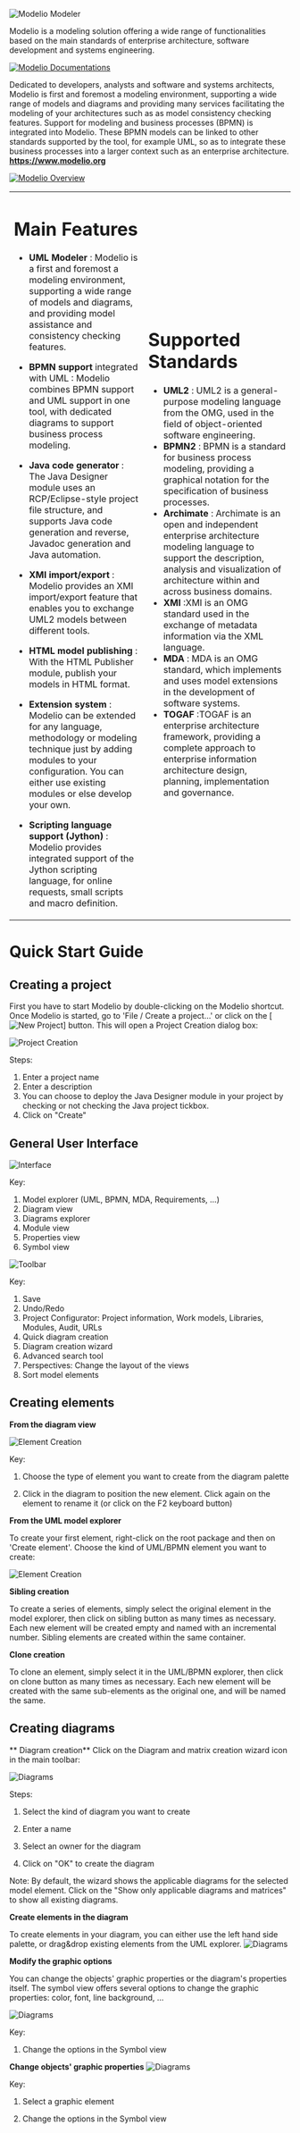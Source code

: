 ![Modelio Modeler](README/logo-modelio-v4.png)

Modelio is a modeling solution offering a wide range of functionalities based on the main standards of enterprise architecture, software development and systems engineering.



[![Modelio Documentations](README/documentation-link.png)](https://github.com/ModelioOpenSource/Modelio/wiki)

Dedicated to developers, analysts and software and systems architects, Modelio is first and foremost a modeling environment, supporting a wide range of models and diagrams and providing many services facilitating the modeling of your architectures such as as model consistency checking features. Support for modeling and business processes (BPMN) is integrated into Modelio. These BPMN models can be linked to other standards supported by the tool, for example UML, so as to integrate these business processes into a larger context such as an enterprise architecture.
**https://www.modelio.org**

[![Modelio Overview](README/modelio-video-link.png)](https://www.youtube.com/watch?v=GQKqQaL_m5g)

</table>
<table>
<tr>
<td>

# Main Features

* **UML Modeler** : Modelio is a first and foremost a modeling environment, supporting a wide range of models and diagrams, and providing model assistance and consistency checking features.
* **BPMN support** integrated with UML : Modelio combines BPMN support and UML support in one tool, with dedicated diagrams to support business process modeling.

* **Java code generator** : The Java Designer module uses an RCP/Eclipse-style project file structure, and supports Java code generation and reverse, Javadoc generation and Java automation.
* **XMI import/export** : Modelio provides an XMI import/export feature that enables you to exchange UML2 models between different tools.
* **HTML model publishing** : With the HTML Publisher module, publish your models in HTML format.
* **Extension system** : Modelio can be extended for any language, methodology or modeling technique just by adding modules to your configuration. You can either use existing modules or else develop your own.
* **Scripting language support (Jython)** : Modelio provides integrated support of the Jython scripting language, for online requests, small scripts and macro definition. 

</td>
<td>

# Supported Standards
* **UML2** : UML2 is a general-purpose modeling language from the OMG, used in the field of object-oriented software engineering.
* **BPMN2** : BPMN is a standard for business process modeling, providing a graphical notation for the specification of business processes.
* **Archimate** : Archimate is an open and independent enterprise architecture modeling language to support the description, analysis and visualization of architecture within and across business domains. 
* **XMI** :XMI is an OMG standard used in the exchange of metadata information via the XML language.
* **MDA** : MDA is an OMG standard, which implements and uses model extensions in the development of software systems.
* **TOGAF** :TOGAF is an enterprise architecture framework, providing a complete approach to enterprise information architecture design, planning, implementation and governance.

</td>
</tr>
</table>


# Quick Start Guide 

Creating a project 
------------------

First you have to start Modelio by double-clicking on the Modelio shortcut.
Once Modelio is started, go to 'File / Create a project...' or click on the [![New Project](README/new-project-button.png)] button. This will open a Project Creation dialog box:

![Project Creation](README/create-a-project.jpg)

Steps:

1. Enter a project name
2. Enter a description
3. You can choose to deploy the Java Designer module in your project by checking or not checking the Java project tickbox.
4. Click on "Create"


General User Interface
----------------------

![Interface](README/general-user-interface.jpg)

Key:

1. Model explorer (UML, BPMN, MDA, Requirements, ...)
2. Diagram view
3. Diagrams explorer
4. Module view
5. Properties view
6. Symbol view


![Toolbar](README/gui-main-toolbar.jpg)

Key:

1. Save
2. Undo/Redo
3. Project Configurator: Project information, Work models, Libraries, Modules, Audit, URLs
4. Quick diagram creation
5. Diagram creation wizard
6. Advanced search tool
7. Perspectives: Change the layout of the views
8. Sort model elements

Creating elements
-----------------

**From the diagram view**

![Element Creation](README/create-element-diagram.jpg)

Key:

1. Choose the type of element you want to create from the diagram palette

2. Click in the diagram to position the new element. Click again on the element to rename it (or click on the F2 keyboard button)

**From the UML model explorer**

To create your first element, right-click on the root package and then on 'Create element'. Choose the kind of UML/BPMN element you want to create:

![Element Creation](README/create-element-uml-explorer.jpg) 


**Sibling creation**

To create a series of elements, simply select the original element in the model explorer, then click on sibling button as many times as necessary. Each new element will be created empty and named with an incremental number. Sibling elements are created within the same container.

 
**Clone creation**

To clone an element, simply select it in the UML/BPMN explorer, then click on clone button as many times as necessary. Each new element will be created with the same sub-elements as the original one, and will be named the same.

Creating diagrams
-----------------

** Diagram creation**
Click on the Diagram and matrix creation wizard icon in the main toolbar:

![Diagrams](README/diagram-creation-wizard.jpg)

Steps:

1. Select the kind of diagram you want to create

3. Enter a name

4. Select an owner for the diagram

5. Click on "OK" to create the diagram

Note: By default, the wizard shows the applicable diagrams for the selected model element. Click on the "Show only applicable diagrams and matrices" to show all existing diagrams.

**Create elements in the diagram**

To create elements in your diagram, you can either use the left hand side palette, or drag&drop existing elements from the UML explorer.
![Diagrams](README/diagram-drag-drop.jpg)


**Modify the graphic options**

You can change the objects' graphic properties or the diagram's properties itself. The symbol view offers several options to change the graphic properties: color, font, line background, ...

![Diagrams](README/diagram-symbol.jpg)

Key:

1. Change the options in the Symbol view

**Change objects' graphic properties**
![Diagrams](README/diagram-object-properties.jpg)

Key:

1. Select a graphic element

2. Change the options in the Symbol view


